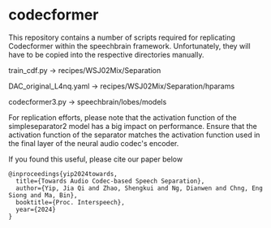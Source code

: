 # codecformer

This repository contains a number of scripts required for replicating Codecformer within the speechbrain framework. Unfortunately, they will have to be copied into the respective directories manually.

train_cdf.py -> recipes/WSJ02Mix/Separation

DAC_original_L4nq.yaml -> recipes/WSJ02Mix/Separation/hparams

codecformer3.py -> speechbrain/lobes/models

For replication efforts, please note that the activation function of the simpleseparator2 model has a big impact on performance. Ensure that the activation function of the separator matches the activation function used in the final layer of the neural audio codec's encoder.

If you found this useful, please cite our paper below
```
@inproceedings{yip2024towards,
  title={Towards Audio Codec-based Speech Separation},
  author={Yip, Jia Qi and Zhao, Shengkui and Ng, Dianwen and Chng, Eng Siong and Ma, Bin},
  booktitle={Proc. Interspeech},
  year={2024}
}
```
